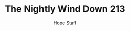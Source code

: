 ---
image: /assets/img/nwd/213_nwd_philippians_4_13_niv.png
title: The Nightly Wind Down 213
number: 213
categories:
  - The Nightly Wind Down
author: Hope Staff
notes: The Nightly Wind Down 213
embed: >-
  EMBED_GOES_HERE
transcript: >-
  SOME LINES OF TEXT START HERE
---